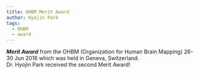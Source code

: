 ```yaml
---
title: OHBM Merit Award
author: Hyojin Park
tags:
  - OHBM
  - award
---
```

***Merit Award*** from the OHBM (Organization for Human Brain Mapping) 26-30 Jun 2016 which was held in Geneva, Switzerland. <br>
Dr. Hyojin Park received the second Merit Award!
